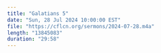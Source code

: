 ```yaml
---
title: "Galatians 5"
date: "Sun, 28 Jul 2024 10:00:00 EST"
file: "https://cflcn.org/sermons/2024-07-28.m4a"
length: "13845083"
duration: "29:58"
---
```

